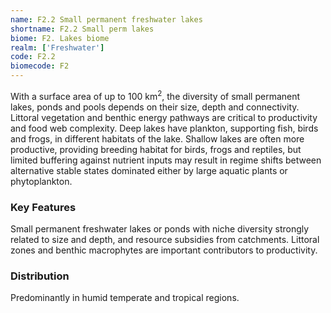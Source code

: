 ```yaml
---
name: F2.2 Small permanent freshwater lakes
shortname: F2.2 Small perm lakes
biome: F2. Lakes biome
realm: ['Freshwater']
code: F2.2
biomecode: F2
---
```


With a surface area of up to 100 km<sup>2</sup>, the diversity of small permanent lakes, ponds and pools depends on their size, depth and connectivity. Littoral vegetation and benthic energy pathways are critical to productivity and food web complexity. Deep lakes have plankton, supporting fish, birds and frogs, in different habitats of the lake. Shallow lakes are often more productive, providing breeding habitat for birds, frogs and reptiles, but limited buffering against nutrient inputs may result in regime shifts between alternative stable states dominated either by large aquatic plants or phytoplankton.

### Key Features

Small permanent freshwater lakes or ponds with niche diversity strongly related to size and depth, and resource subsidies from catchments. Littoral zones and benthic macrophytes are important contributors to productivity.

### Distribution

Predominantly in humid temperate and tropical regions.
